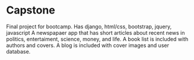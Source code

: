 # Capstone
Final project for bootcamp. Has django, html/css, bootstrap, jquery, javascript
A newspapaer app that has short articles about recent news in politics, entertaiment, science, money, and life.
A book list is included with authors and covers.
A blog is included with cover images and user database.
